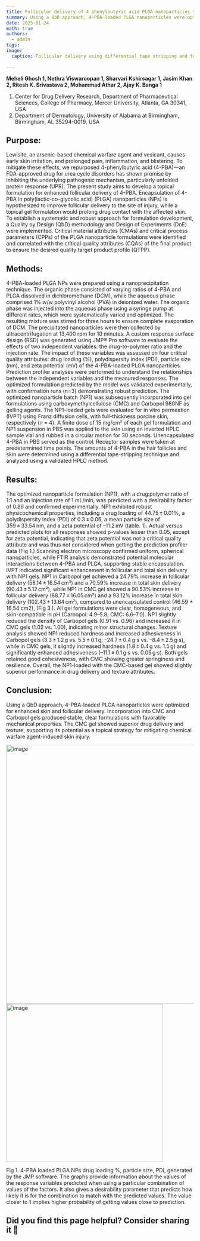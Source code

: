 ```yaml
---
title: Follicular delivery of 4 phenylbutyric acid PLGA nanoparticles to mitigate chemical warfare agent-induced skin injury - A quality by design approach.
summary: Using a QbD approach, 4-PBA-loaded PLGA nanoparticles were optimized for enhanced skin and follicular delivery.
date: 2025-01-24
math: true
authors:
  - admin
tags:
image:
  caption: Follicular delivery using differential tape stripping and total skin delivery of 4-PBA nanoparticles in NP 1 loaded gels (3 mg/mL in finite dose) in full-thickness porcine skin.

---
```


**Meheli Ghosh 1, Nethra Viswaroopan 1, Sharvari Kshirsagar 1, Jasim Khan 2, Ritesh K. Srivastava 2, Mohammad Athar 2, Ajay K. Banga 1**
1.	Center for Drug Delivery Research, Department of Pharmaceutical Sciences,
College of Pharmacy, Mercer University, Atlanta, GA 30341, USA
2.	Department of Dermatology, University of Alabama at Birmingham, Birmingham, AL 35294-0019, USA

## Purpose: 

Lewisite, an arsenic-based chemical warfare agent and vesicant, causes early skin irritation, and prolonged pain, inflammation, and blistering. To mitigate these effects, we repurposed 4-phenylbutyric acid (4-PBA)—an FDA-approved drug for urea cycle disorders has shown promise by inhibiting the underlying pathogenic mechanism, particularly unfolded protein response (UPR). 
The present study aims to develop a topical formulation for enhanced follicular delivery of 4-PBA. Encapsulation of 4-PBA in poly(lactic-co-glycolic acid) (PLGA) nanoparticles (NPs) is hypothesized to improve follicular delivery to the site of injury, while a topical gel formulation would prolong drug contact with the affected skin. To establish a systematic and robust approach for formulation development, a Quality by Design (QbD) methodology and Design of Experiments (DoE) were implemented. Critical material attributes (CMAs) and critical process parameters (CPPs) of the PLGA nanoparticle formulations were identified and correlated with the critical quality attributes (CQAs) of the final product to ensure the desired quality target product profile (QTPP).

## Methods: 

4-PBA-loaded PLGA NPs were prepared using a nanoprecipitation technique. The organic phase consisted of varying ratios of 4-PBA and PLGA dissolved in dichloromethane (DCM), while the aqueous phase comprised 1% w/w polyvinyl alcohol (PVA) in deionized water. The organic phase was injected into the aqueous phase using a syringe pump at different rates, which were systematically varied and optimized. The resulting mixture was stirred for three hours to ensure complete evaporation of DCM. The precipitated nanoparticles were then collected by ultracentrifugation at 13,400 rpm for 10 minutes. 
A custom response surface design (RSD) was generated using JMP® Pro software to evaluate the effects of two independent variables: the drug-to-polymer ratio and the injection rate. The impact of these variables was assessed on four critical quality attributes: drug loading (%), polydispersity index (PDI), particle size (nm), and zeta potential (mV) of the 4-PBA-loaded PLGA nanoparticles. Prediction profiler analyses were performed to understand the relationships between the independent variables and the measured responses. The optimized formulation predicted by the model was validated experimentally, with confirmation runs (n=3) demonstrating robust prediction. The optimized nanoparticle batch (NP1) was subsequently incorporated into gel formulations using carboxymethylcellulose (CMC) and Carbopol 980NF as gelling agents.
The NP1-loaded gels were evaluated for in vitro permeation (IVPT) using Franz diffusion cells, with full-thickness porcine skin, respectively (n = 4). A finite dose of 15 mg/cm² of each gel formulation and NP1 suspension in PBS was applied to the skin using an inverted HPLC sample vial and rubbed in a circular motion for 30 seconds. Unencapsulated 4-PBA in PBS served as the control. Receptor samples were taken at predetermined time points.
The amounts of 4-PBA in the hair follicles and skin were determined using a differential tape-stripping technique and analyzed using a validated HPLC method.

## Results: 

The optimized nanoparticle formulation (NP1), with a drug:polymer ratio of 1:1 and an injection rate of 1 mL/min, was predicted with a desirability factor of 0.89 and confirmed experimentally. NP1 exhibited robust physicochemical properties, including a drug loading of 44.75 ± 0.01%, a polydispersity index (PDI) of 0.3 ± 0.06, a mean particle size of 359 ± 33.54 nm, and a zeta potential of –11.2 mV (table. 1). Actual versus predicted plots for all responses showed p-values lesser than 0.05, except for zeta potential, indicating that zeta potential was not a critical quality attribute and was thus not considered when getting the prediction profiler data (Fig 1.) Scanning electron microscopy confirmed uniform, spherical nanoparticles, while FTIR analysis demonstrated potential molecular interactions between 4-PBA and PLGA, supporting stable encapsulation. IVPT indicated significant enhancement in follicular and total skin delivery with NP1 gels. NP1 in Carbopol gel achieved a 24.79% increase in follicular delivery (58.14 ± 16.54 cm²) and a 70.59% increase in total skin delivery (90.43 ± 5.12 cm²), while NP1 in CMC gel showed a 90.53% increase in follicular delivery (88.77 ± 16.05 cm²) and a 93.12% increase in total skin delivery (102.43 ± 13.64 cm²), compared to unencapsulated control (46.59 ± 16.54 cm2), (Fig 3.). All gel formulations were clear, homogeneous, and skin-compatible in pH (Carbopol: 4.9–5.8; CMC: 6.6–7.0). NP1 slightly reduced the density of Carbopol gels (0.91 vs. 0.96) and increased it in CMC gels (1.02 vs. 1.00), indicating minor structural changes. Texture analysis showed NP1 reduced hardness and increased adhesiveness in Carbopol gels (3.3 ± 1.2 g vs. 5.5 ± 0.1 g; –24.7 ± 0.4 g·s vs. –8.4 ± 2.5 g·s), while in CMC gels, it slightly increased hardness (1.8 ± 0.4 g vs. 1.5 g) and significantly enhanced adhesiveness (–11.1 ± 0.1 g·s vs. 0.05 g·s). Both gels retained good cohesiveness, with CMC showing greater springiness and resilience. Overall, the NP1-loaded with the CMC-based gel showed slightly superior performance in drug delivery and texture attributes.

## Conclusion: 

Using a QbD approach, 4-PBA-loaded PLGA nanoparticles were optimized for enhanced skin and follicular delivery. Incorporation into CMC and Carbopol gels produced stable, clear formulations with favorable mechanical properties. The CMC gel showed superior drug delivery and texture, supporting its potential as a topical strategy for mitigating chemical warfare agent-induced skin injury.

<img width="801" height="694" alt="image" src="https://github.com/user-attachments/assets/9f248fe5-052f-4767-81fb-251c4ceb5dd9" />

<img width="421" height="423" alt="image" src="https://github.com/user-attachments/assets/f3066999-e253-454d-9fca-a69fd8a6a000" />
 
Fig 1. 4-PBA loaded PLGA NPs drug loading %, particle size, PDI, generated by the JMP software. The graphs provide information about the values of the response variables predicted when using a particular combination of values of the factors. It also gives a desirability parameter that predicts how likely it is for the combination to match with the predicted values. The value closer to 1 implies higher probability of getting values close to prediction. 


## Did you find this page helpful? Consider sharing it 🙌
